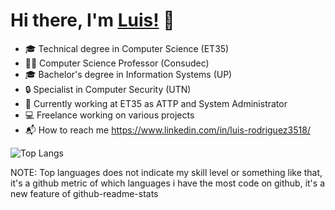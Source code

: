 # Hi there, I'm [Luis!](https://www.linkedin.com/in/luis-rodriguez3518/) 👋
- 🎓 Technical degree in Computer Science (ET35)
- 👨‍🏫 Computer Science Professor (Consudec)
- 🎓 Bachelor's degree in Information Systems (UP)
- 🔒 Specialist in Computer Security (UTN)
- 💼 Currently working at ET35 as ATTP and System Administrator
- 💻 Freelance working on various projects
- 📬 How to reach me https://www.linkedin.com/in/luis-rodriguez3518/

<!---
Luis3518/Luis3518 is a ✨ special ✨ repository because its `README.md` (this file) appears on your GitHub profile.
You can click the Preview link to take a look at your changes.
--->

  ![Top Langs](https://github-readme-stats.vercel.app/api/top-langs/?username=Luis3518&theme=tokyonight)



NOTE: Top languages does not indicate my skill level or something like that, it's a github metric of which languages i have the most code on github, it's a new feature of github-readme-stats
